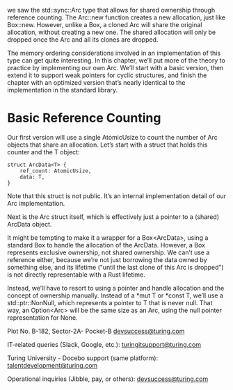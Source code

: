 we saw the std::sync::Arc<T> type that allows for shared ownership through reference counting. The Arc::new function creates a new allocation, just like Box::new. However, unlike a Box, a cloned Arc will share the original allocation, without creating a new one. The shared allocation will only be dropped once the Arc and all its clones are dropped.

The memory ordering considerations involved in an implementation of this type can get quite interesting. In this chapter, we’ll put more of the theory to practice by implementing our own Arc<T>. We’ll start with a basic version, then extend it to support weak pointers for cyclic structures, and finish the chapter with an optimized version that’s nearly identical to the implementation in the standard library.

# Basic Reference Counting
Our first version will use a single AtomicUsize to count the number of Arc objects that share an allocation. Let’s start with a struct that holds this counter and the T object:

```
struct ArcData<T> {
    ref_count: AtomicUsize,
    data: T,
}
```
Note that this struct is not public. It’s an internal implementation detail of our Arc implementation.

Next is the Arc<T> struct itself, which is effectively just a pointer to a (shared) ArcData<T> object.

It might be tempting to make it a wrapper for a Box<ArcData<T>>, using a standard Box to handle the allocation of the ArcData<T>. However, a Box represents exclusive ownership, not shared ownership. We can’t use a reference either, because we’re not just borrowing the data owned by something else, and its lifetime ("until the last clone of this Arc is dropped") is not directly representable with a Rust lifetime.

Instead, we’ll have to resort to using a pointer and handle allocation and the concept of ownership manually. Instead of a *mut T or *const T, we’ll use a std::ptr::NonNull<T>, which represents a pointer to T that is never null. That way, an Option<Arc<T>> will be the same size as an Arc<T>, using the null pointer representation for None.

Plot No.&nbsp;B-182,&nbsp;Sector-2A- Pocket-B
devsuccess@turing.com


IT-related queries (Slack, Google, etc.): turingitsupport@turing.com 

Turing University - Docebo support (same platform): talentdevelopment@turing.com 

Operational inquiries (Jibble, pay, or others): devsuccess@turing.com